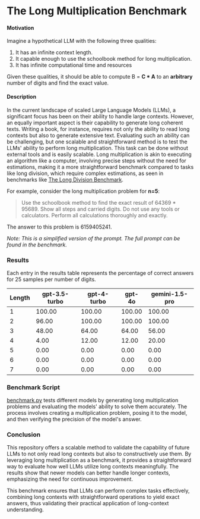 # The Long Multiplication Benchmark

#### Motivation

Imagine a hypothetical LLM with the following three qualities:

1. It has an infinite context length.
2. It capable enough to use the schoolbook method for long multiplication.
3. It has infinite computational time and resources

Given these qualities, it should be able to compute B = **C * A** to an **arbitrary** number of digits and find the exact value.

#### Description

In the current landscape of scaled Large Language Models (LLMs), a significant focus has been on their ability to handle large contexts. However, an equally important aspect is their capability to generate long coherent texts. Writing a book, for instance, requires not only the ability to read long contexts but also to generate extensive text. Evaluating such an ability can be challenging, but one scalable and straightforward method is to test the LLMs' ability to perform long multiplication. This task can be done without external tools and is easily scalable. Long multiplication is akin to executing an algorithm like a computer, involving precise steps without the need for estimations, making it a more straightforward benchmark compared to tasks like long division, which require complex estimations, as seen in benchmarks like [The Long Division Benchmark](https://github.com/mrconter1/The-Long-Division-Benchmark/).

For example, consider the long multiplication problem for **n=5**:
> Use the schoolbook method to find the exact result of 64369 * 95689. Show all steps and carried digits. Do not use any tools or calculators. Perform all calculations thoroughly and exactly.

The answer to this problem is 6159405241.

*Note: This is a simplified version of the prompt. The full prompt can be found in the benchmark.*

### Results

Each entry in the results table represents the percentage of correct answers for 25 samples per number of digits.

| Length | gpt-3.5-turbo | gpt-4-turbo | gpt-4o | gemini-1.5-pro |
|--------|---------------|-------------|--------|----------------|
| 1      | 100.00        | 100.00      | 100.00 | 100.00         |
| 2      | 96.00         | 100.00      | 100.00 | 100.00         |
| 3      | 48.00         | 64.00       | 64.00  | 56.00          |
| 4      | 4.00          | 12.00       | 12.00  | 20.00          |
| 5      | 0.00          | 0.00        | 0.00   | 0.00           |
| 6      | 0.00          | 0.00        | 0.00   | 0.00           |
| 7      | 0.00          | 0.00        | 0.00   | 0.00           |

### Benchmark Script

[benchmark.py](./benchmark.py) tests different models by generating long multiplication problems and evaluating the models' ability to solve them accurately. The process involves creating a multiplication problem, posing it to the model, and then verifying the precision of the model's answer.

### Conclusion

This repository offers a scalable method to validate the capability of future LLMs to not only read long contexts but also to constructively use them. By leveraging long multiplication as a benchmark, it provides a straightforward way to evaluate how well LLMs utilize long contexts meaningfully. The results show that newer models can better handle longer contexts, emphasizing the need for continuous improvement. 

This benchmark ensures that LLMs can perform complex tasks effectively, combining long contexts with straightforward operations to yield exact answers, thus validating their practical application of long-context understanding.
